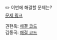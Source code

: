 ✏️ 이번에 해결할 문제는? <br>
[문제 링크](https://www.acmicpc.net/problem/1874)

권현욱: [해결 코드](https://github.com/woogie01/Algorithm-Hub/blob/main/%EB%B0%B1%EC%A4%80/Silver/1874.%E2%80%85%EC%8A%A4%ED%83%9D%E2%80%85%EC%88%98%EC%97%B4/%EC%8A%A4%ED%83%9D%E2%80%85%EC%88%98%EC%97%B4.java) <br>
김동국: [해결 코드]() <br>
